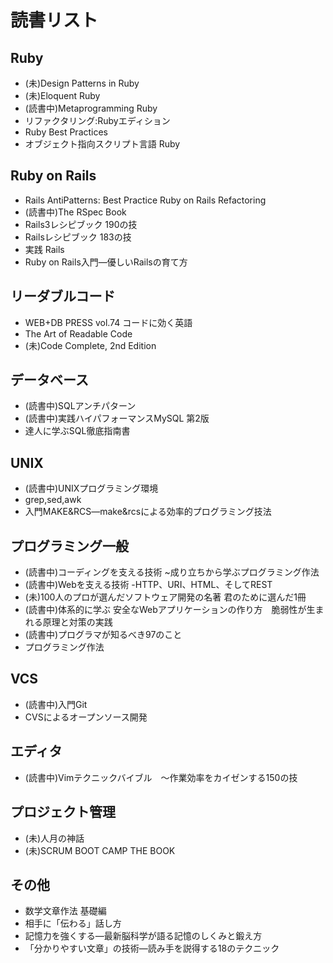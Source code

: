 # 読書リスト

## Ruby

* (未)Design Patterns in Ruby
* (未)Eloquent Ruby
* (読書中)Metaprogramming Ruby
* リファクタリング:Rubyエディション
* Ruby Best Practices
* オブジェクト指向スクリプト言語 Ruby

## Ruby on Rails

* Rails AntiPatterns: Best Practice Ruby on Rails Refactoring
* (読書中)The RSpec Book
* Rails3レシピブック 190の技
* Railsレシピブック 183の技
* 実践 Rails
* Ruby on Rails入門―優しいRailsの育て方

## リーダブルコード

* WEB+DB PRESS vol.74 コードに効く英語
* The Art of Readable Code
* (未)Code Complete, 2nd Edition

## データベース

* (読書中)SQLアンチパターン
* (読書中)実践ハイパフォーマンスMySQL 第2版
* 達人に学ぶSQL徹底指南書

## UNIX

* (読書中)UNIXプログラミング環境
* grep,sed,awk
* 入門MAKE&RCS―make&rcsによる効率的プログラミング技法

## プログラミング一般

* (読書中)コーディングを支える技術 ~成り立ちから学ぶプログラミング作法
* (読書中)Webを支える技術 -HTTP、URI、HTML、そしてREST
* (未)100人のプロが選んだソフトウェア開発の名著 君のために選んだ1冊 
* (読書中)体系的に学ぶ 安全なWebアプリケーションの作り方　脆弱性が生まれる原理と対策の実践
* (読書中)プログラマが知るべき97のこと
* プログラミング作法

## VCS

* (読書中)入門Git
* CVSによるオープンソース開発

## エディタ

* (読書中)Vimテクニックバイブル　～作業効率をカイゼンする150の技

## プロジェクト管理

* (未)人月の神話
* (未)SCRUM BOOT CAMP THE BOOK

## その他

* 数学文章作法 基礎編
* 相手に「伝わる」話し方
* 記憶力を強くする―最新脳科学が語る記憶のしくみと鍛え方
* 「分かりやすい文章」の技術―読み手を説得する18のテクニック
